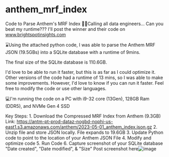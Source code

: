 # anthem_mrf_index
Code to Parse Anthem's MRF Index
👨‍💻Calling all data engineers…   Can you beat my runtime???  I'll post the winner and their code on www.brightspotinsights.com

⌛Using the attached python code, I was able to parse the Anthem MRF JSON (19.5GBs) into a SQLite database with a runtime of 9mins.  

The final size of the SQLite database is 110.6GB.

I'd love to be able to run it faster, but this is as far as I could optimize it.  Other versions of the code had a runtime of 13 mins, so I was able to make some improvements.  However, I'd love to know if you can run it faster.  Feel free to modify the code or use other languages.

💻I'm running the code on a PC with i9-32 core (13Gen), 128GB Ram (DDR5), and NVMe Gen 4 SSD 

Key Steps:
	1. Download the Compressed MRF Index from Anthem (9.3GB) Link: https://antm-pt-prod-dataz-nogbd-nophi-us-east1.s3.amazonaws.com/anthem/2023-05-01_anthem_index.json.gz
	2. Unzip file and store JSON locally.  File expands to  19.6GB
	3. Update Python code to point to the location of your Anthem JSON File
	4. Modify and optimize code
	5. Run Code
  6. Capture screenshot of your SQLite database "Date created",  "Date modified", & "Size"
Post screenshot here![image](https://github.com/numbercruncher01/anthem_mrf_index/assets/77574184/9af2fbea-5f79-45ca-a262-53e50db2f84f)
